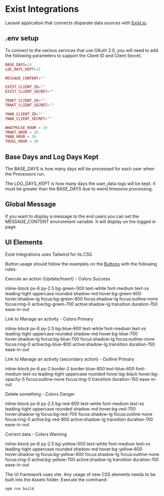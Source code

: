 # Exist Integrations

Laravel application that connects disparate data sources with [Exist.io](https://exist.io).

## .env setup

To connect to the various services that use OAuth 2.0, you will need to add the following parameters to support the Client ID and Client Secret.

```php
BASE_DAYS=14
LOG_DAYS_KEPT=21

MESSAGE_CONTENT=""

EXIST_CLIENT_ID=""
EXIST_CLIENT_SECRET=""

TRAKT_CLIENT_ID=""
TRAKT_CLIENT_SECRET=""

YNAB_CLIENT_ID=""
YNAB_CLIENT_SECRET=""

WHATPULSE_HOUR = 10
TRAKT_HOUR = 20
YNAB_HOUR = 30
TOGGL_HOUR = 40
```

## Base Days and Log Days Kept

The BASE_DAYS is how many days will be processed for each user when the Processors run.

The LOG_DAYS_KEPT is how many days the user_data logs will be kept. It must be greater than the BASE_DAYS due to weird timezone processing.

## Global Message

If you want to display a message to the end users you can set the MESSAGE_CONTENT environment variable. It will display on the logged in page.

## UI Elements

Exist Integrations uses Tailwind for its CSS.

Button usage should follow the examples on the [Buttons](https://tailwind-elements.com/docs/standard/components/buttons/) with the following rules:

Execute an action (Update/Insert) - Colors Success

inline-block px-6 py-2.5 bg-green-500 text-white font-medium text-xs leading-tight uppercase rounded shadow-md hover:bg-green-600 hover:shadow-lg focus:bg-green-600 focus:shadow-lg focus:outline-none focus:ring-0 active:bg-green-700 active:shadow-lg transition duration-150 ease-in-out

Link to Manage an activity - Colors Primary

inline-block px-6 py-2.5 bg-blue-600 text-white font-medium text-xs leading-tight uppercase rounded shadow-md hover:bg-blue-700 hover:shadow-lg focus:bg-blue-700 focus:shadow-lg focus:outline-none focus:ring-0 active:bg-blue-800 active:shadow-lg transition duration-150 ease-in-out

Link to Manage an activity (secondary action) - Outline Primary

inline-block px-6 py-2 border-2 border-blue-600 text-blue-600 font-medium text-xs leading-tight uppercase rounded hover:bg-black hover:bg-opacity-5 focus:outline-none focus:ring-0 transition duration-150 ease-in-out

Delete something - Colors Danger

inline-block px-6 py-2.5 bg-red-600 text-white font-medium text-xs leading-tight uppercase rounded shadow-md hover:bg-red-700 hover:shadow-lg focus:bg-red-700 focus:shadow-lg focus:outline-none focus:ring-0 active:bg-red-800 active:shadow-lg transition duration-150 ease-in-out

Correct data - Colors Warning

inline-block px-6 py-2.5 bg-yellow-500 text-white font-medium text-xs leading-tight uppercase rounded shadow-md hover:bg-yellow-600 hover:shadow-lg focus:bg-yellow-600 focus:shadow-lg focus:outline-none focus:ring-0 active:bg-yellow-700 active:shadow-lg transition duration-150 ease-in-out

The UI framework uses vite. Any usage of new CSS elements needs to be built into the Assets folder. Execute the command:

```sh
npm run build
```
